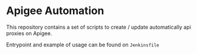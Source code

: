 Apigee Automation
=================

This repository contains a set of scripts to create / update automatically api proxies on Apigee.

Entrypoint and example of usage can be found on `Jenkinsfile`
